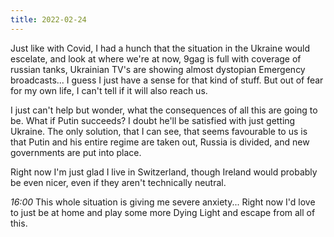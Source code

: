 ```yaml
---
title: 2022-02-24
---
```

Just like with Covid, I had a hunch that the situation in the Ukraine would escelate, and look at where we're at now, 9gag is full with coverage of russian tanks, Ukrainian TV's are showing almost dystopian Emergency broadcasts... I guess I just have a sense for that kind of stuff. But out of fear for my own life, I can't tell if it will also reach us.

I just can't help but wonder, what the consequences of all this are going to be. What if Putin succeeds? I doubt he'll be satisfied with just getting Ukraine. The only solution, that I can see, that seems favourable to us is that Putin and his entire regime are taken out, Russia is divided, and new governments are put into place.

Right now I'm just glad I live in Switzerland, though Ireland would probably be even nicer, even if they aren't technically neutral.

_16:00_
This whole situation is giving me severe anxiety... Right now I'd love to just be at home and play some more Dying Light and escape from all of this. 

